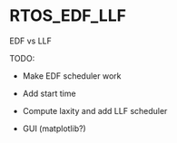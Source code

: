 # RTOS_EDF_LLF
EDF vs LLF

TODO:
- Make EDF scheduler work

- Add start time
- Compute laxity and add LLF scheduler
- GUI (matplotlib?)
